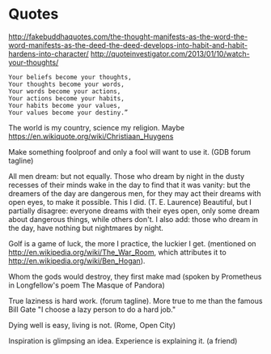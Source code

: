 # Quotes

<http://fakebuddhaquotes.com/the-thought-manifests-as-the-word-the-word-manifests-as-the-deed-the-deed-develops-into-habit-and-habit-hardens-into-character/> <http://quoteinvestigator.com/2013/01/10/watch-your-thoughts/>

    Your beliefs become your thoughts,
    Your thoughts become your words,
    Your words become your actions,
    Your actions become your habits,
    Your habits become your values,
    Your values become your destiny.”

The world is my country, science my religion. Maybe <https://en.wikiquote.org/wiki/Christiaan_Huygens>

Make something foolproof and only a fool will want to use it. (GDB forum tagline)

All men dream: but not equally. Those who dream by night in the dusty recesses of their minds wake in the day to find that it was vanity: but the dreamers of the day are dangerous men, for they may act their dreams with open eyes, to make it possible. This I did. (T. E. Laurence)
Beautiful, but I partially disagree: everyone dreams with their eyes open, only some dream about dangerous things, while others don't. I also add: those who dream in the day, have nothing but nightmares by night.

Golf is a game of luck, the more I practice, the luckier I get. (mentioned on <http://en.wikipedia.org/wiki/The_War_Room>, which attributes it to <http://en.wikipedia.org/wiki/Ben_Hogan>).

Whom the gods would destroy, they first make mad (spoken by Prometheus in Longfellow's poem The Masque of Pandora)

True laziness is hard work. (forum tagline). More true to me than the famous Bill Gate "I choose a lazy person to do a hard job."

Dying well is easy, living is not. (Rome, Open City)

Inspiration is glimpsing an idea. Experience is explaining it. (a friend)
